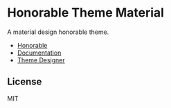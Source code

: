 # Honorable Theme Material

A material design honorable theme.

- [Honorable](https://honorable.design)
- [Documentation](https://docs.honorable.design)
- [Theme Designer](https://design.honorable.design)

## License

MIT
